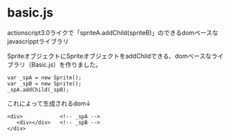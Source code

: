 basic.js
========

actionscript3.0ライクで「spriteA.addChild(spriteB)」のできるdomベースなjavascripptライブラリ

SpriteオブジェクトにSpriteオブジェクトをaddChildできる、domベースなライブラリ（Basic.js）を作りました。

    var _spA = new Sprite();
    var _spB = new Sprite();
    _spA.addChild(_spB);
これによって生成されるdom↓

    <div>            <!-- _spA -->
       <div></div>   <!-- _spB -->
    </div>

